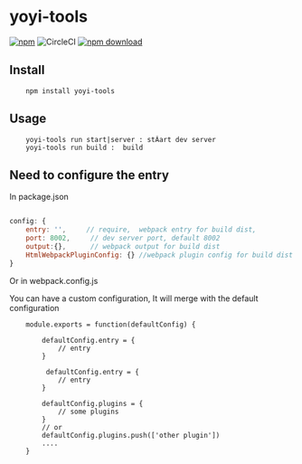 # yoyi-tools

[![npm](https://img.shields.io/npm/v/npm.svg)](https://www.npmjs.com/package/yoyi-tools)
![CircleCI](https://img.shields.io/circleci/project/github/RedSparr0w/node-csgo-parser.svg)
[![npm download][download-image]][download-url]

[download-image]: https://img.shields.io/npm/dm/yoyi-tools.svg?style=flat-square
[download-url]: https://npmjs.org/package/yoyi-tools

## Install 
```
    npm install yoyi-tools 
```

## Usage

```
    yoyi-tools run start|server : stÂart dev server 
    yoyi-tools run build :  build 
```

## Need to configure the entry

In package.json 

```js Â

config: {
    entry: '',     // require,  webpack entry for build dist, 
    port: 8002,     // dev server port, default 8002
    output:{},      // webpack output for build dist
    HtmlWebpackPluginConfig: {} //webpack plugin config for build dist 
}

```
Or in webpack.config.js 

You can have a custom configuration, It will merge with the default configuration

```
    module.exports = function(defaultConfig) {
        
        defaultConfig.entry = {
            // entry
        }

         defaultConfig.entry = {
            // entry
        }
        
        defaultConfig.plugins = {
            // some plugins
        }
        // or
        defaultConfig.plugins.push(['other plugin'])
        ....
    }


```

